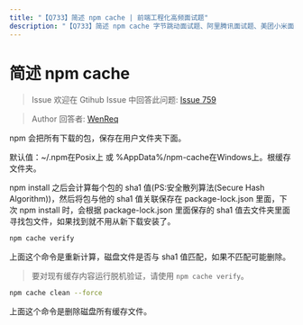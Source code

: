 ```yaml
---
title: "【Q733】简述 npm cache | 前端工程化高频面试题"
description: "【Q733】简述 npm cache 字节跳动面试题、阿里腾讯面试题、美团小米面试题。"
---
```


# 简述 npm cache

> Issue
> 欢迎在 Gtihub Issue 中回答此问题: [Issue 759](https://github.com/shfshanyue/Daily-Question/issues/759)

> Author
> 回答者: [WenReq](https://github.com/WenReq)

npm 会把所有下载的包，保存在用户文件夹下面。

默认值：~/.npm在Posix上 或 %AppData%/npm-cache在Windows上。根缓存文件夹。

npm install 之后会计算每个包的 sha1 值(PS:安全散列算法(Secure Hash Algorithm))，然后将包与他的 sha1 值关联保存在 package-lock.json 里面，下次 npm install 时，会根据 package-lock.json 里面保存的 sha1 值去文件夹里面寻找包文件，如果找到就不用从新下载安装了。

```sh
npm cache verify
```

上面这个命令是重新计算，磁盘文件是否与 sha1 值匹配，如果不匹配可能删除。

> 要对现有缓存内容运行脱机验证，请使用 `npm cache verify`。

```sh
npm cache clean --force
```

上面这个命令是删除磁盘所有缓存文件。
